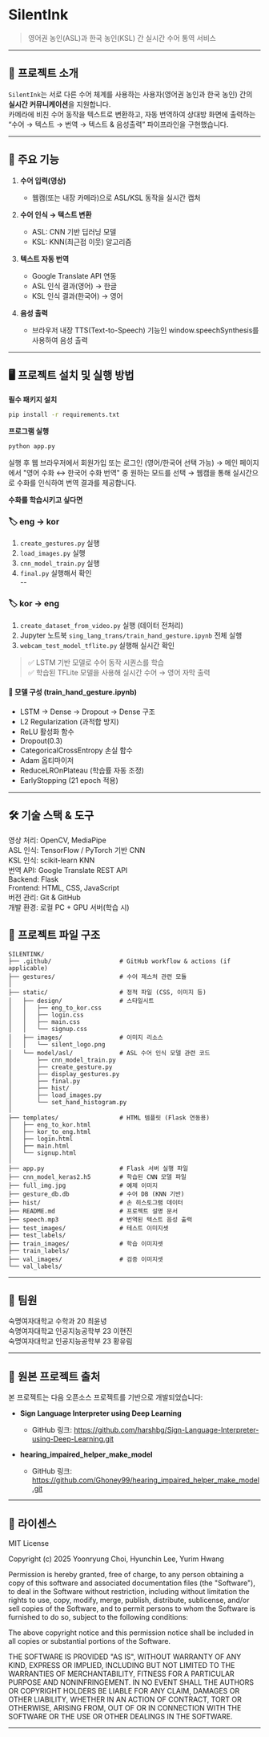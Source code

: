 # SilentInk

> 영어권 농인(ASL)과 한국 농인(KSL) 간 실시간 수어 통역 서비스

---

## 📖 프로젝트 소개
`SilentInk`는 서로 다른 수어 체계를 사용하는 사용자(영어권 농인과 한국 농인) 간의 **실시간 커뮤니케이션**을 지원합니다.  
카메라에 비친 수어 동작을 텍스트로 변환하고, 자동 번역하여 상대방 화면에 출력하는 “수어 → 텍스트 → 번역 → 텍스트 & 음성출력” 파이프라인을 구현했습니다.

---

## 🎯 주요 기능
1. **수어 입력(영상)**  
   - 웹캠(또는 내장 카메라)으로 ASL/KSL 동작을 실시간 캡처

2. **수어 인식 → 텍스트 변환**  
   - ASL: CNN 기반 딥러닝 모델  
   - KSL: KNN(최근접 이웃) 알고리즘

3. **텍스트 자동 번역**  
   - Google Translate API 연동  
   - ASL 인식 결과(영어) → 한글  
   - KSL 인식 결과(한국어) → 영어

4. **음성 출력**  
   - 브라우저 내장 TTS(Text-to-Speech) 기능인 window.speechSynthesis를 사용하여 음성 출력

---

## 🖥️ 프로젝트 설치 및 실행 방법
**필수 패키지 설치**
```bash
pip install -r requirements.txt
```

**프로그램 실행**
```bash
python app.py
```
실행 후 웹 브라우저에서 회원가입 또는 로그인 (영어/한국어 선택 가능) →
메인 페이지에서 "영어 수화 ↔ 한국어 수화 번역" 중 원하는 모드를 선택 →
웹캠을 통해 실시간으로 수화를 인식하여 번역 결과를 제공합니다.

**수화를 학습시키고 싶다면**

### 🏷️ eng → kor
1. `create_gestures.py` 실행  
2. `load_images.py` 실행  
3. `cnn_model_train.py` 실행  
4. `final.py` 실행해서 확인  
--
### 🏷️ kor → eng
1. `create_dataset_from_video.py` 실행 (데이터 전처리)
2. Jupyter 노트북 `sing_lang_trans/train_hand_gesture.ipynb` 전체 실행  
3. `webcam_test_model_tflite.py` 실행해 실시간 확인  

> ✅ LSTM 기반 모델로 수어 동작 시퀀스를 학습  
> ✅ 학습된 TFLite 모델을 사용해 실시간 수어 → 영어 자막 출력  

#### 🔧 모델 구성 (train_hand_gesture.ipynb)

- LSTM → Dense → Dropout → Dense 구조  
- L2 Regularization (과적합 방지)  
- ReLU 활성화 함수  
- Dropout(0.3)  
- CategoricalCrossEntropy 손실 함수  
- Adam 옵티마이저  
- ReduceLROnPlateau (학습률 자동 조정)  
- EarlyStopping (21 epoch 적용)

---

## 🛠️ 기술 스택 & 도구
영상 처리: OpenCV, MediaPipe <br>
ASL 인식: TensorFlow / PyTorch 기반 CNN <br>
KSL 인식: scikit-learn KNN <br>
번역 API: Google Translate REST API <br>
Backend: Flask <br>
Frontend: HTML, CSS, JavaScript <br>
버전 관리: Git & GitHub <br>
개발 환경: 로컬 PC + GPU 서버(학습 시) <br>

## 📂 프로젝트 파일 구조
```plaintext
SILENTINK/
├── .github/                   # GitHub workflow & actions (if applicable)
├── gestures/                  # 수어 제스처 관련 모듈
│
├── static/                    # 정적 파일 (CSS, 이미지 등)
│   ├── design/                # 스타일시트
│   │   ├── eng_to_kor.css
│   │   ├── login.css
│   │   ├── main.css
│   │   └── signup.css
│   ├── images/                # 이미지 리소스
│   │   └── silent_logo.png
│   └── model/asl/             # ASL 수어 인식 모델 관련 코드
│       ├── cnn_model_train.py
│       ├── create_gesture.py
│       ├── display_gestures.py
│       ├── final.py
│       ├── hist/
│       ├── load_images.py
│       └── set_hand_histogram.py
│
├── templates/                 # HTML 템플릿 (Flask 연동용)
│   ├── eng_to_kor.html
│   ├── kor_to_eng.html
│   ├── login.html
│   ├── main.html
│   └── signup.html
│
├── app.py                     # Flask 서버 실행 파일
├── cnn_model_keras2.h5        # 학습된 CNN 모델 파일
├── full_img.jpg               # 예제 이미지
├── gesture_db.db              # 수어 DB (KNN 기반)
├── hist/                      # 손 히스토그램 데이터
├── README.md                  # 프로젝트 설명 문서
├── speech.mp3                 # 번역된 텍스트 음성 출력
├── test_images/               # 테스트 이미지셋
├── test_labels/
├── train_images/              # 학습 이미지셋
├── train_labels/
├── val_images/                # 검증 이미지셋
└── val_labels/
```

---

## 👥 팀원
숙명여자대학교 수학과 20 최윤녕<br>
숙명여자대학교 인공지능공학부 23 이현진<br>
숙명여자대학교 인공지능공학부 23 황유림

---

## 🔗 원본 프로젝트 출처

본 프로젝트는 다음 오픈소스 프로젝트를 기반으로 개발되었습니다:

- **Sign Language Interpreter using Deep Learning**  
  - GitHub 링크: https://github.com/harshbg/Sign-Language-Interpreter-using-Deep-Learning.git
    
- **hearing_impaired_helper_make_model**  
  - GitHub 링크: https://github.com/Ghoney99/hearing_impaired_helper_make_model.git
 
---

## 📜 라이센스 
MIT License

Copyright (c) 2025 Yoonryung Choi, Hyunchin Lee, Yurim Hwang

Permission is hereby granted, free of charge, to any person obtaining a copy
of this software and associated documentation files (the "Software"), to deal
in the Software without restriction, including without limitation the rights
to use, copy, modify, merge, publish, distribute, sublicense, and/or sell
copies of the Software, and to permit persons to whom the Software is
furnished to do so, subject to the following conditions:

The above copyright notice and this permission notice shall be included in all
copies or substantial portions of the Software.

THE SOFTWARE IS PROVIDED "AS IS", WITHOUT WARRANTY OF ANY KIND, EXPRESS OR
IMPLIED, INCLUDING BUT NOT LIMITED TO THE WARRANTIES OF MERCHANTABILITY,
FITNESS FOR A PARTICULAR PURPOSE AND NONINFRINGEMENT. IN NO EVENT SHALL THE
AUTHORS OR COPYRIGHT HOLDERS BE LIABLE FOR ANY CLAIM, DAMAGES OR OTHER
LIABILITY, WHETHER IN AN ACTION OF CONTRACT, TORT OR OTHERWISE, ARISING FROM,
OUT OF OR IN CONNECTION WITH THE SOFTWARE OR THE USE OR OTHER DEALINGS IN THE
SOFTWARE.


---
